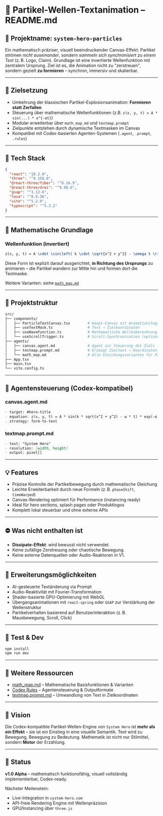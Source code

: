 # 🌊 Partikel-Wellen-Textanimation – README.md

## 🚀 Projektname: `system-hero-particles`

Ein mathematisch präziser, visuell beeindruckender Canvas-Effekt: Partikel strömen *nicht auseinander*, sondern *sammeln sich synchronisiert zu einem Text* (z. B. Logo, Claim). Grundlage ist eine invertierte Wellenfunktion mit zentralem Ursprung. Ziel ist es, die Animation nicht zu "zerstreuen", sondern gezielt **zu formieren** – synchron, immersiv und skalierbar.

---

## 🎯 Zielsetzung

- Umkehrung der klassischen Partikel-Explosionsanimation: **Formieren statt Zerfallen**
- Steuerung über mathematische Wellenfunktionen (z.B. `z(x, y, t) = A * sin(...) * e^{-αt}`)
- Modular erweiterbar über `math_map.md` und `textmap.prompt`
- Zielpunkte entstehen durch dynamische Textmasken im Canvas
- Kompatibel mit Codex-basierten Agenten-Systemen (`.agent`, `.prompt`, `.rules`)

---

## 🔧 Tech Stack

```json
{
  "react": "18.2.0",
  "three": "^0.158.0",
  "@react-three/fiber": "^8.16.9",
  "@react-three/drei": "^9.98.6",
  "gsap": "^3.12.6",
  "leva": "^0.9.36",
  "vite": "^5.2.0",
  "typescript": "^5.3.2"
}
```

---

## 🧮 Mathematische Grundlage

### Wellenfunktion (invertiert)

```latex
z(x, y, t) = A \cdot \sin\left( k \cdot \sqrt{x^2 + y^2} - \omega t \right) \cdot e^{-\alpha t}
```

Diese Form ist explizit darauf ausgerichtet, **in Richtung des Ursprungs** zu animieren – die Partikel wandern zur Mitte hin und formen dort die Textmaske.

Weitere Varianten: siehe [`math_map.md`](./math_map.md)

---

## 📂 Projektstruktur

```bash
src/
├── components/
│   ├── ParticleTextCanvas.tsx        # Haupt-Canvas mit Animationslogik
│   ├── useTextMask.ts                # Text → Zielkoordinaten
│   ├── useWaveFunction.ts            # Mathematische Wellenberechnung
│   └── useScrollTrigger.ts           # Scroll-Synchronisation (optional)
├── agents/
│   ├── canvas.agent.md               # Agent zur Steuerung des Ziels (z. B. h1#hero)
│   ├── textmap.prompt.md             # Erzeugt Zieltext → Koordinaten
│   └── math_map.md                   # Alle Gleichungsvarianten für Partikelbewegung
├── App.tsx
├── main.tsx
└── vite.config.ts
```

---

## 🧠 Agentensteuerung (Codex-kompatibel)

### canvas.agent.md

```markdown
- target: #hero-title
- equation: z(x, y, t) = A * sin(k * sqrt(x^2 + y^2) - ω * t) * exp(-α * t)
- strategy: form-to-text
```

### textmap.prompt.md

```markdown
- text: "System Hero"
- resolution: [width, height]
- output: pixel[]
```

---

## 💡 Features

- Präzise Kontrolle der Partikelbewegung durch mathematische Gleichung
- Leichte Erweiterbarkeit durch neue Formeln (z. B. `phaseShift`, `timeWarped`)
- Canvas-Rendering optimiert für Performance (instancing ready)
- Ideal für hero sections, splash pages oder Produktlogos
- Komplett lokal steuerbar und ohne externe APIs

---

## ⛔️ Was **nicht** enthalten ist

- **Dissipate-Effekt**: wird bewusst nicht verwendet.
- Keine zufällige Zerstreuung oder chaotische Bewegung.
- Keine externe Datenquellen oder Audio-Reaktoren in V1.

---

## 🔄 Erweiterungsmöglichkeiten

- AI-gesteuerte Textänderung via Prompt
- Audio-Reaktivität mit Fourier-Transformation
- Shader-basierte GPU-Optimierung mit WebGL
- Übergangsanimationen mit `react-spring` oder `GSAP` zur Verstärkung der Wellenstruktur
- Partikelverhalten basierend auf Benutzerinteraktion (z. B. Mausbewegung, Scroll, Click)

---

## 🧪 Test & Dev

```bash
npm install
npm run dev
```

---

## 📎 Weitere Ressourcen

- [math\_map.md](./math_map.md) – Mathematische Basisfunktionen & Varianten
- [Codex Rules](./json.rules) – Agentensteuerung & Outputformate
- [textmap.prompt.md](./textmap.prompt.md) – Umwandlung von Text in Zielkoordinaten

---

## 🤖 Vision

Die Codex-kompatible Partikel-Wellen-Engine von `System Hero` ist **mehr als ein Effekt** – sie ist ein Einstieg in eine visuelle Semantik. Text wird zu Bewegung, Bewegung zu Bedeutung. Mathematik ist nicht nur Stilmittel, sondern **Motor** der Erzählung.

---

## 📍 Status

**v1.0 Alpha** – mathematisch funktionsfähig, visuell vollständig implementierbar, Codex-ready.

Nächster Meilenstein:

- Live-Integration in `system-hero.com`
- API-freie Rendering Engine mit Wellenpräzision
- GPU/Instancing über `three.js`

